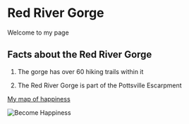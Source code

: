 # Red River Gorge

Welcome to my page

## Facts about the Red River Gorge

1. The gorge has over 60 hiking trails within it

2. The Red River Gorge is part of the Pottsville Escarpment

[My map of happiness](https://www.outragegis.com/trails/product/red-river-gorge-backpacking-map/)

![Become Happiness](http://naturalbridgecabinrental.com/wp-content/uploads/2017/09/Creation-Falls.jpg)
